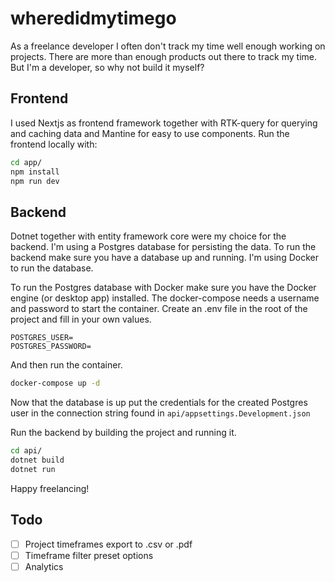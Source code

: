 # wheredidmytimego
As a freelance developer I often don't track my time well enough working on projects. There are more than enough products out there to track my time. But I'm a developer, so why not build it myself?


## Frontend
I used Nextjs as frontend framework together with RTK-query for querying and caching data and Mantine for easy to use components. Run the frontend locally with:
```zsh
cd app/
npm install
npm run dev
```

## Backend
Dotnet together with entity framework core were my choice for the backend. I'm using a Postgres database for persisting the data. 
To run the backend make sure you have a database up and running. I'm using Docker to run the database. 

To run the Postgres database with Docker make sure you have the Docker engine (or desktop app) installed. The docker-compose needs a username and password to start the container. Create an .env file in the root of the project and fill in your own values.
```.env
POSTGRES_USER=
POSTGRES_PASSWORD=
```

And then run the container.
```zsh
docker-compose up -d
```

Now that the database is up put the credentials for the created Postgres user in the connection string found in `api/appsettings.Development.json`

Run the backend by building the project and running it.

```zsh
cd api/
dotnet build
dotnet run
```

Happy freelancing!

## Todo
- [ ] Project timeframes export to .csv or .pdf
- [ ] Timeframe filter preset options
- [ ] Analytics 
